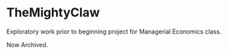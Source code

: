 # TheMightyClaw

Exploratory work prior to beginning project for Managerial Economics class.

Now Archived.
